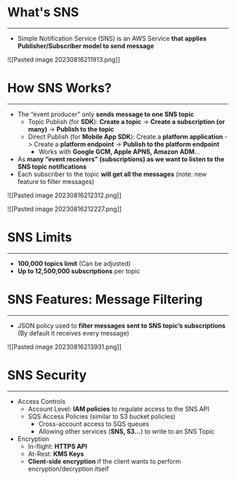 # What's SNS 
---

* Simple Notification Service (SNS) is an AWS Service **that applies Publisher/Subscriber model to send message**

![[Pasted image 20230816211913.png]]

# How SNS Works?
---

* The “event producer” only **sends message to one SNS topic**
	* Topic Publish (for **SDK**): **Create a topic** -> **Create a subscription (or many)** -> **Publish to the topic**
	* Direct Publish (for **Mobile App SDK**): Create a **platform application** -> Create a **platform endpoint** -> **Publish to the platform endpoint**
		* Works with **Google GCM, Apple APNS, Amazon ADM**…
* As **many “event receivers” (subscriptions) as we want to listen to the SNS topic notifications**
* Each subscriber to the topic **will get all the messages** (note: new feature to filter messages)

![[Pasted image 20230816212312.png]]

![[Pasted image 20230816212227.png]]

# SNS Limits
---

* **100,000 topics limit** (Can be adjusted)
* **Up to 12,500,000 subscriptions** per topic

# SNS Features: Message Filtering
---

* JSON policy used to **filter messages sent to SNS topic’s subscriptions** (By default it receives every message)

![[Pasted image 20230816213931.png]]

# SNS Security
---

*  Access Controls
	* Account Level: **IAM policies** to regulate access to the SNS API
	* SQS Access Policies (similar to S3 bucket policies)
		* Cross-account access to SQS queues
		* Allowing other services (**SNS, S3…**) to write to an SNS Topic
* Encryption
	* In-flight: **HTTPS API**
	* At-Rest: **KMS Keys**
	* **Client-side encryption** if the client wants to perform encryption/decryption itself